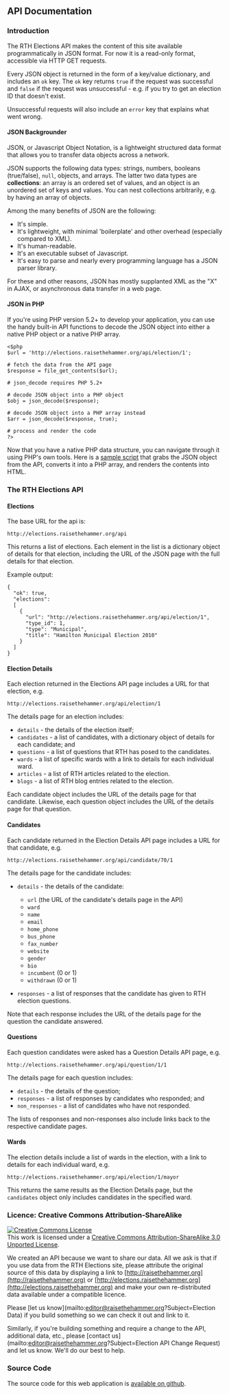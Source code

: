 ## API Documentation

### Introduction

The RTH Elections API makes the content of this site available programmatically in JSON format. For now it is a read-only format, accessible via HTTP GET requests.

Every JSON object is returned in the form of a key/value dictionary, and includes an `ok` key. The `ok` key returns `true` if the request was successful and `false` if the request was unsuccessful - e.g. if you try to get an election ID that doesn't exist.

Unsuccessful requests will also include an `error` key that explains what went wrong.

#### JSON Backgrounder

JSON, or Javascript Object Notation, is a lightweight structured data format that allows you to transfer data objects across a network.

JSON supports the following data types: strings, numbers, booleans (true/false), `null`, objects, and arrays. The latter two data types are **collections**:  an array is an ordered set of values, and an object is an unordered set of keys and values. You can nest collections arbitrarily, e.g. by having an array of objects.

Among the many benefits of JSON are the following:

* It's simple.
* It's lightweight, with minimal 'boilerplate' and other overhead (especially compared to XML).
* It's human-readable.
* It's an executable subset of Javascript.
* It's easy to parse and nearly every programming language has a JSON parser library.

For these and other reasons, JSON has mostly supplanted XML as the "X" in AJAX, or asynchronous data transfer in a web page.

#### JSON in PHP

If you're using PHP version 5.2+ to develop your application, you can use the handy built-in API functions to decode the JSON object into either a native PHP object or a native PHP array.

    <$php
    $url = 'http://elections.raisethehammer.org/api/election/1';

    # fetch the data from the API page
    $response = file_get_contents($url);

    # json_decode requires PHP 5.2+

    # decode JSON object into a PHP object
    $obj = json_decode($response);

    # decode JSON object into a PHP array instead
    $arr = json_decode($response, true);

    # process and render the code
    ?>

Now that you have a native PHP data structure, you can navigate through it using PHP's own tools. Here is a [sample script](http://gist.github.com/617837) that grabs the JSON object from the API, converts it into a PHP array, and renders the contents into HTML.

### The RTH Elections API

#### Elections

The base URL for the api is:

    http://elections.raisethehammer.org/api

This returns a list of elections. Each element in the list is a dictionary object of details for that election, including the URL of the JSON page with the full details for that election.

Example output:

    {
      "ok": true,
      "elections":
      [
        {
          "url": "http://elections.raisethehammer.org/api/election/1",
          "type_id": 1,
          "type": "Municipal",
          "title": "Hamilton Municipal Election 2010"
        }
      ]
    }

#### Election Details

Each election returned in the Elections API page includes a URL for that election, e.g.

    http://elections.raisethehammer.org/api/election/1

The details page for an election includes:

* `details` - the details of the election itself;
* `candidates` - a list of candidates, with a dictionary object of details for each candidate; and
* `questions` - a list of questions that RTH has posed to the candidates.
* `wards` - a list of specific wards with a link to details for each individual ward.
* `articles` - a list of RTH articles related to the election.
* `blogs` - a list of RTH blog entries related to the election.

Each candidate object includes the URL of the details page for that candidate. Likewise, each question object includes the URL of the details page for that question.

#### Candidates

Each candidate returned in the Election Details API page includes a URL for that candidate, e.g.

    http://elections.raisethehammer.org/api/candidate/70/1

The details page for the candidate includes:

* `details` - the details of the candidate:
    - `url` (the URL of the candidate's details page in the API)
    - `ward`
    - `name`
    - `email`
    - `home_phone`
    - `bus_phone`
    - `fax_number`
    - `website`
    - `gender`
    - `bio`
    - `incumbent` (0 or 1)
    - `withdrawn`  (0 or 1)

* `responses` - a list of responses that the candidate has given to RTH election questions.

Note that each response includes the URL of the details page for the question the candidate answered.

#### Questions

Each question candidates were asked has a Question Details API page, e.g.

    http://elections.raisethehammer.org/api/question/1/1

The details page for each question includes:

* `details` - the details of the question;
* `responses` - a list of responses by candidates who responded; and
* `non_responses` - a list of candidates who have not responded.

The lists of responses and non-responses also include links back to the respective candidate pages.

#### Wards

The election details include a list of wards in the election, with a link to details for each individual ward, e.g.

    http://elections.raisethehammer.org/api/election/1/mayor

This returns the same results as the Election Details page, but the `candidates` object only includes candidates in the specified ward.

### Licence: Creative Commons Attribution-ShareAlike

<p><a rel="license" href="http://creativecommons.org/licenses/by-sa/3.0/"><img alt="Creative Commons License" style="border-width: 0pt;" src="http://i.creativecommons.org/l/by-sa/3.0/88x31.png"></a><br>This work is licensed under a <a rel="license" href="http://creativecommons.org/licenses/by-sa/3.0/">Creative Commons Attribution-ShareAlike 3.0 Unported License</a>.</p>

We created an API because we want to share our data. All we ask is that if you use data from the RTH Elections site, please attribute the original source of this data by displaying a link to [http://raisethehammer.org](http://raisethehammer.org) or [http://elections.raisethehammer.org](http://elections.raisethehammer.org) and make your own re-distributed data available under a compatible licence.

Please [let us know](mailto:editor@raisethehammer.org?Subject=Election Data) if you build something so we can check it out and link to it.

Similarly, if you're building something and require a change to the API, additional data, etc., please [contact us](mailto:editor@raisethehammer.org?Subject=Election API Change Request) and let us know. We'll do our best to help.

### Source Code

The source code for this web application is [available on github](http://github.com/quandyfactory/RTH_Elections).

